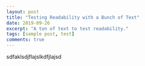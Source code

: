 ```yaml
---
layout: post
title: "Testing Readability with a Bunch of Text"
date: 2019-09-26
excerpt: "A ton of text to test readability."
tags: [sample post, test]
comments: true
---
```



sdfaklsdjflajslkdfjlajsd
